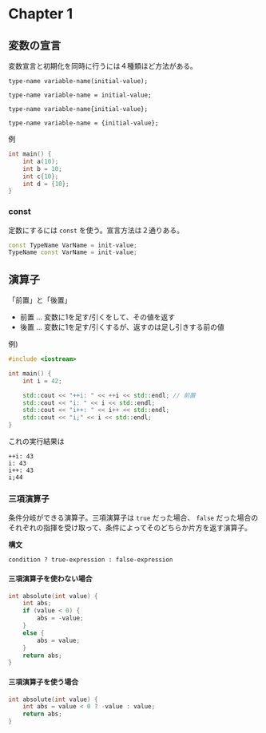 # Chapter 1

## 変数の宣言

変数宣言と初期化を同時に行うには４種類ほど方法がある。


```
type-name variable-name(initial-value);

type-name variable-name = initial-value;

type-name variable-name{initial-value};

type-name variable-name = {initial-value};
```

例
```cpp
int main() {
    int a(10);
    int b = 10;
    int c{10};
    int d = {10};
}
```

### const
定数にするには `const` を使う。宣言方法は２通りある。

```cpp
const TypeName VarName = init-value;
TypeName const VarName = init-value;
```

## 演算子
「前置」と「後置」
- 前置 ... 変数に1を足す/引くをして、その値を返す
- 後置 ... 変数に1を足す/引くするが、返すのは足し引きする前の値

例)
```cpp
#include <iostream>

int main() {
    int i = 42;

    std::cout << "++i: " << ++i << std::endl; // 前置
    std::cout << "i: " << i << std::endl;
    std::cout << "i++: " << i++ << std::endl;
    std::cout << "i;" << i << std::endl;
}
```

これの実行結果は

```
++i: 43
i: 43
i++: 43
i;44
```

### 三項演算子
条件分岐ができる演算子。三項演算子は `true` だった場合、 `false` だった場合の
それぞれの指揮を受け取って、条件によってそのどちらか片方を返す演算子。

**構文**

```
condition ? true-expression : false-expression
```

#### 三項演算子を使わない場合

```cpp
int absolute(int value) {
    int abs;
    if (value < 0) {
        abs = -value;
    } 
    else {
        abs = value;
    }
    return abs;
}
```

#### 三項演算子を使う場合

```cpp
int absolute(int value) {
    int abs = value < 0 ? -value : value;
    return abs;
}
```
